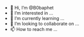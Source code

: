 - 👋 Hi, I’m @B0baphet
- 👀 I’m interested in ...
- 🌱 I’m currently learning ...
- 💞️ I’m looking to collaborate on ...
- 📫 How to reach me ...

<!---
B0baphet/B0baphet is a ✨ special ✨ repository because its `README.md` (this file) appears on your GitHub profile.
You can click the Preview link to take a look at your changes.
--->
